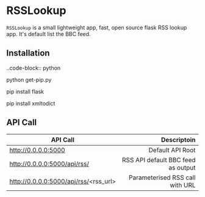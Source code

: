 RSSLookup
=========

`RSSLookup` is a small lightweight app, fast, open source flask RSS lookup app. It's default list the BBC feed.

Installation
------------

..code-block:: python
 
 python get-pip.py

 pip install flask
 
 pip install xmltodict


 API Call
 --------

|API Call|Descriptoin|
|--------|-----------:|
|http://0.0.0.0:5000|Default API Root|
|http://0.0.0.0:5000/api/rss/|RSS API default BBC feed as output|
|http://0.0.0.0:5000/api/rss/<rss_url>|Parameterised RSS call with URL|

